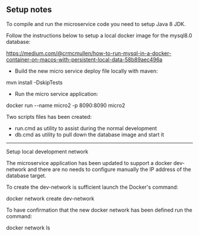 
## Setup notes
To compile and run the microservice code you need to setup Java 8 JDK.

Follow the instructions below to setup a local docker image for the mysql8.0 database:

https://medium.com/@crmcmullen/how-to-run-mysql-in-a-docker-container-on-macos-with-persistent-local-data-58b89aec496a

- Build the new micro service deploy file locally with maven:

mvn install -DskipTests

- Run the micro service application:

docker run --name micro2 -p 8090:8090 micro2

Two scripts files has been created:
* run.cmd as utility to assist during the normal development
* db.cmd as utility to pull down the database image and start it

---
Setup local development network

The microservice application has been updated to support a docker dev-network and there are no needs to
 configure manually the IP address of the database target.
 
To create the dev-network is sufficient launch the Docker's command:

docker network create dev-network

To have confirmation that the new docker network has been defined run the command:

docker network ls

